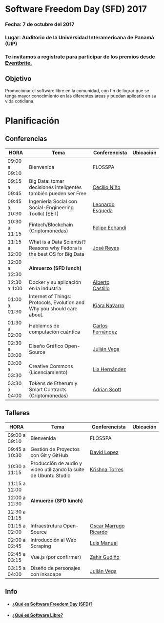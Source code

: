 # Software Freedom Day (SFD)  2017

### Fecha:  7 de octubre del 2017
### Lugar: Auditorio de la Universidad Interamericana de Panamá (UIP)

### Te invitamos a registrate para participar de los premios desde [Eventbrite.](https://www.eventbrite.com/e/software-freedom-day-tickets-38042449992)


## Objetivo
Promocionar el software libre en la comunidad, 
con fin de lograr que se tenga mayor conocimiento en las 
diferentes áreas y puedan aplicarlo en su vida cotidiana.



# Planificación

## Conferencias
|     HORA      |                                Tema                                  |  Conferencista | Ubicación|
|---------------|----------------------------------------------------------------------|----------------|----------|
| 09:00 a 09:10 | Bienvenida                                                           | FLOSSPA        |          |
| 09:15 a 09:45 | Big Data: tomar decisiones inteligentes también pueden ser Free | [Cecilio Niño](https://pa.linkedin.com/in/cecilio-niño-aa778a39) ||
| 09:45 a 10:30 | Ingeniería Social con Social-Engineering Toolkit (SET) | [Leonardo Esqueda](https://github.com/ShaoranD3) ||
| 10:30 a 11:15 |  Fintech/Blockchain  (Criptomonedas)| [Felipe Echandi ]() ||
| 11:15 a 12:00 | What is a Data Scientist? Reasons why Fedora is the best OS for Big Data | [José Reyes](https://github.com/yosef7/) ||
| 12:00 a 12:30 | __Almuerzo (SFD lunch)__ |||
| 12:30 a 1:00  | Docker y su aplicación en la industria |[Alberto Castillo](http://albertocg.com/)|| 
| 01:00 a 01:30 | Internet of Things: Protocols, Evolution and Why you should care about. | [Kiara Navarro](https://www.kiaranavarro.com/)||
| 01:30 a 02:00 | Hablemos de computación cuántica| [Carlos Fernández]()||
| 02:30 a 03:00 | Diseño Gráfico Open-Source | [Julián Vega](http://www.arpiasoftware.com/)| 
| 03:00 a 03:30 | Creative Commons (Licenciamiento)|[Lia Hernández]()||  
| 03:30 a 04:00 | Tokens de Etherum y Smart Contracts  (Criptomonedas) | [Adrian Scott]() ||

## Talleres
|     HORA      |                                Tema                                  |  Conferencista | Ubicación|
|---------------|----------------------------------------------------------------------|----------------|----------|
| 09:00 a 09:10 | Bienvenida                                                           | FLOSSPA        |          |
| 09:45 a 10:30 | Gestión de Proyectos con Git y GitHub| [David Lopez](https://twitter.com/David25LO?lang=es) ||
| 10:30 a 11:15 | Producción de audio y video utilizando la suite de Ubuntu Studio | [Krishna Torres]() ||
| 11:15 a 12:00 |  |  ||
| 12:00 a 12:30 | __Almuerzo (SFD lunch)__ |||
| 12:30 a 01:15 |  |  ||
| 01:15 a 02:00 | Infraestrutura Open-Source | [Oscar Marrugo Ricardo](https://pa.linkedin.com/in/oscar-marrugo-ricardo-a558a573) ||
| 02:00 a 02:45 | Introducción al Web Scraping| [Luis Manuel](https://github.com/blackfile) ||
| 02:45 a 03:15 | Vue.js (por confirmar)|[Zahir Gudiño](https://twitter.com/zgudino?lang=es)|| 
| 03:15 a 04:00 | Diseño de personajes con inkscape | [Julián Vega](http://www.arpiasoftware.com/) ||


## Info 
- #### [¿Qué es Software Freedom Day (SFD)?](/info/whatSFD.md)
- #### [¿Qué es Software Libre?](/info/whatis.md)

